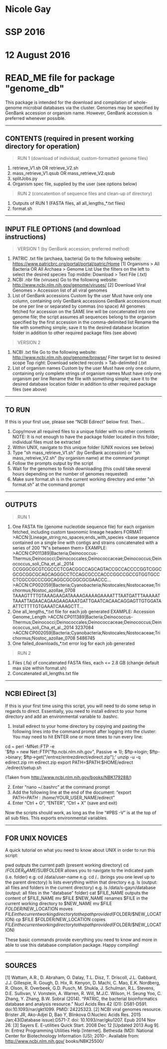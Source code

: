 # Nicole Gay 
# SSP 2016
# 12 August 2016
# READ_ME file for package "genome_db"

This package is intended for the download and compilation of whole-genome microbial databases via the cluster. 
Genomes may be specified by GenBank accession or organism name. However, GenBank accession is preferred whenever possible. 

-----------------------------------------------------------------------------------------------------
CONTENTS (required in present working directory for operation)
-----------------------------------------------------------------------------------------------------

>RUN 1 (download of individual, custom-formatted genome files)
1. retrieve_V1.sh OR retrieve_V2.sh
2. mass_retrieve_V1.qsub OR mass_retrieve_V2.qsub
3. splitJobs.py
4. Organism spec file, supplied by the user (see options below)

>RUN 2 (concatention of sequence files and clean-up of directory)
1. Outputs of RUN 1 (FASTA files, all all_lengths_*.txt files)
2. format.sh

-----------------------------------------------------------------------------------------------------
INPUT FILE OPTIONS (and download instructions)
-----------------------------------------------------------------------------------------------------

>VERSION 1 (by GenBank accession; preferred method)
1. PATRIC .txt file (archaea, bacteria)
	Go to the following website: https://www.patricbrc.org/portal/portal/patric/Home [1]
	Organisms > All Bacteria OR All Archaea > Genome List
	Use the filters on the left to select the desired species
	Top middle: Download > Text File (.txt)
2. NCBI .nbr file (viruses)
	Go to the following website: http://www.ncbi.nlm.nih.gov/genome/viruses/ [2]
	Download Viral Genomes > Accession list of all viral genomes
3. List of GenBank accessions
	Custom by the user
	Must have only one column, containing only GenBank accessions
	GenBank accessions must be one per line or separated by commas (no space)
	All genomes fetched for accession on the SAME line will be concatenated into one genome file; the script assumes all sequences belong to the organism specified by the first accession in the comma-delimited list
Rename the file with something simple; save it to the desired database location folder in addition to other required package files (see above)

>VERSION 2 
1. NCBI .txt file
	Go to the following website: http://www.ncbi.nlm.nih.gov/genome/browse/
	Filter target list to desired scope
	Top right: Download selected records > Tab-delimited (.txt
2. List of organism names
	Custom by the user
	Must have only one column, containing only complete strings of organism names
	Must have only one organism per line
Rename the file with something simple; save it to the desired database location folder in addition to other required package files (see above)

-----------------------------------------------------------------------------------------------------
TO RUN
-----------------------------------------------------------------------------------------------------

If this is your first use, please see “NCBI Edirect” below first. Then…
1. Copy/move all required files to a unique folder with no other contents
	NOTE: It is not enough to have the package folder located in this folder; individual files must be extracted
2. Within UNIX, navigate to this unique folder (UNIX novices see below)
3. Type "sh mass_retrieve_V1.sh" (by GenBank accession) or "sh mass_retreive_V2.sh" (by organism name) at the command prompt
4. Follow the prompts output by the script
5. Wait for the genomes to finish downloading (this could take several hours depending on the number of genomes requested)
6. Make sure format.sh is in the current working directory and enter "sh format.sh" at the command prompt

-----------------------------------------------------------------------------------------------------
OUTPUTS
-----------------------------------------------------------------------------------------------------

>RUN 1
1. One FASTA file (genome nucleotide sequence file) for each organism fetched, including custom taxonomic lineage headers
	FORMAT:
		>ACCN:<GenBank accession>|Lineage_string;no_spaces;ends_with_species
		<base sequence contained on a single line with contigs and strains concatenated with a series of 200 "N"s between them>
	EXAMPLE:
		>ACCN:CP011389|Bacteria;Deinococcus-Thermus;Deinococci;Deinococcales;Deinococcaceae;Deinococcus;Deinococcus_soli_Cha_et_al._2014
		CCGGGCGCGTCGCCCTCGACGGCCAGCAGTACCGCCACCCCGGTCGGCGCGCGGCGCAGCAGGGCCTCCAGCGCCCACCCGGCCGCCGTGGTGCCCTCGCCGCCCGGCAGGCGCGGCGCGAACCC...
		>ACCN:CP002059|Bacteria;Cyanobacteria;Nostocales;Nostocaceae;Trichormus;Nostoc_azollae_0708
		TAAAGTTTTGTAAAGAAGATAAAAGAAAAGAAAATTTAATGATTTAAAAATTAAATTAGAACAGAAGAAGAAATGATTGAATCACAACAGGAGTTGTGGATAATTCTTTTGTGAAATCAAAGCTT...
2. One all_lengths_*.txt file for each job generated
	EXAMPLE:
		Accession	Genome_Length
		>ACCN:CP011389|Bacteria;Deinococcus-Thermus;Deinococci;Deinococcales;Deinococcaceae;Deinococcus;Deinococcus_soli_Cha_et_al._2014	3237084
		>ACCN:CP002059|Bacteria;Cyanobacteria;Nostocales;Nostocaceae;Trichormus;Nostoc_azollae_0708	5486745
3. One failed_downloads_*.txt error log for each job generated

>RUN 2 
1. Files (.fa) of concatenated FASTA files, each <= 2.8 GB (change default max size within format.sh)
2. Concatenated all_lengths.txt file

-----------------------------------------------------------------------------------------------------
NCBI EDirect [3]
-----------------------------------------------------------------------------------------------------

If this is your first time using this script, you will need to do some setup in regards to direct.
Essentially, you need to install edirect to your home directory and add an environmental variable to .bashrc.

1. Install edirect to your home directory by copying and pasting the following lines into the command prompt after logging into the cluster:
You may need to hit ENTER one or more times to run every line:

  cd ~
  perl -MNet::FTP -e \
    '$ftp = new Net::FTP("ftp.ncbi.nlm.nih.gov", Passive => 1); $ftp->login;
     $ftp->binary; $ftp->get("/entrez/entrezdirect/edirect.zip");'
  unzip -u -q edirect.zip
  rm edirect.zip
  export PATH=$PATH:$HOME/edirect
  ./edirect/setup.sh
  
(Taken from http://www.ncbi.nlm.nih.gov/books/NBK179288/)

2. Enter “nano ~/.bashrc” at the command prompt
3. Add the following line at the end of the document: “export PATH=$PATH:/home/$YOUR_USER_NAME/edirect”
4. Enter “Ctrl + O”, “ENTER”, “Ctrl + X” (save and exit)

Now the scripts should work, as long as the line “#PBS -V” is at the top of all sub files. This exports environmental variables. 

-----------------------------------------------------------------------------------------------------
FOR UNIX NOVICES
-----------------------------------------------------------------------------------------------------

A quick tutorial on what you need to know about UNIX in order to run this script:

pwd
	outputs the current path (present working directory)
cd /$FOLDER_NAME/$SUBFOLDER
	allows you to navigate to the indicated path (i.e. folder)
	e.g. 	cd /data/user-name
	e.g.	cd /.. (brings you one level up to the parent directory)
ls
	lists everything within that directory
	e.g. 	ls (output: all files and folders in the current directory)
	e.g.	ls /data/s-gayn/database (output: all files in the "database" folder)
cat $FILE_NAME
	outputs the content of $FILE_NAME
mv $FILE $NEW_NAME 
	renames $FILE in the current working directory to $NEW_NAME
mv $FILE $FOLDER/$NEW_LOCATION
	moves $FILE in the current working directory to the path provided ($FOLDER/$NEW_LOCATION)
cp $FILE $FOLDER/NEW_LOCATION
	copies $FILE in the current working directory to the path provided ($FOLDER/$NEW_LOCATION)
	
These basic commands provide everything you need to know and more in able to use this database compilation package. 
Happy compiling!

-----------------------------------------------------------------------------------------------------
SOURCES
-----------------------------------------------------------------------------------------------------

[1]	Wattam, A.R., D. Abraham, O. Dalay, T.L. Disz, T. Driscoll, J.L. Gabbard, J.J. Gillespie, R. Gough, D. Hix, R. Kenyon, D. Machi, C. Mao, E.K. Nordberg, R. Olson, R. 	Overbeek, G.D. Pusch, M. Shukla, J. Schulman, R.L. Stevens, D.E. Sullivan, V. Vonstein, A. Warren, R. Will, M.J.C. Wilson, H. Seung Yoo, C. Zhang, Y. Zhang, B.W. 		Sobral (2014). “PATRIC, the bacterial bioinformatics database and analysis resource.” Nucl Acids Res 42 (D1): D581-D591. doi:10.1093/nar/gkt1099. PMID: 24225323. 
[2]	NCBI viral genomes resource. Brister JR, Ako-Adjei D, Bao Y, Blinkova O.Nucleic Acids Res. 2015 Jan;43(Database issue):D571-7. doi: 10.1093/nar/gku1207. Epub 2014 Nov 	26. 
[3] 	Sayers E. E-utilities Quick Start. 2008 Dec 12 [Updated 2013 Aug 9]. In: Entrez Programming Utilities Help [Internet]. Bethesda (MD): National Center for 	Biotechnology Information (US); 2010-. Available from: http://www.ncbi.nlm.nih.gov/ books/NBK25500/
